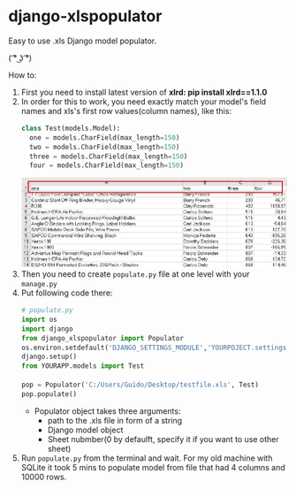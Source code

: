 # django-xlspopulator
Easy to use .xls Django model populator. 

( ͡° ͜ʖ ͡°)

How to:
1. First you need to install latest version of <b>xlrd: pip install xlrd==1.1.0</b>
1. In order for this to work, you need exactly match your model's field names and xls's first row values(column names), like this:
    ```python
    class Test(models.Model):
      one = models.CharField(max_length=150)
      two = models.CharField(max_length=150)
      three = models.CharField(max_length=150)
      four = models.CharField(max_length=150)
    ```
    <img src="https://github.com/bloodwithmilk25/django-xlspopulator/blob/master/col_names.jpg">
1. Then you need to create `populate.py` file at one level with your `manage.py`
1. Put following code there:
    ```python
    # populate.py
    import os
    import django
    from django_xlspopulator import Populator
    os.environ.setdefault('DJANGO_SETTINGS_MODULE','YOURPOJECT.settings')
    django.setup()
    from YOURAPP.models import Test

    pop = Populator('C:/Users/Guido/Desktop/testfile.xls', Test)
    pop.populate()
    ```
    * Populator object takes three arguments:
      * path to the .xls file in form of a string
      * Django model object
      * Sheet nubmber(0 by defaulft, specify it if you want to use other sheet)
1. Run `populate.py` from the terminal and wait. For my old machine with SQLite it took 5 mins to populate model from file that had 4 columns and 10000 rows.
